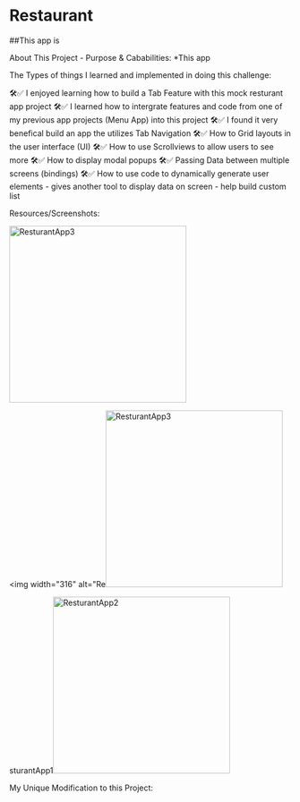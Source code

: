 # Restaurant

##This app is 

About This Project - Purpose & Cababilities: *This app 

The Types of things I learned and implemented in doing this challenge: 

🛠️✅ I enjoyed learning how to build a Tab Feature with this mock resturant app project
🛠️✅ I learned how to intergrate features and code from one of my previous app projects (Menu App) into this project
🛠️✅ I found it very benefical build an app the utilizes Tab Navigation
🛠️✅ How to Grid layouts in the user interface (UI)
🛠️✅ How to use Scrollviews to allow users to see more
🛠️✅ How to display modal popups
🛠️✅ Passing Data between multiple screens (bindings)
🛠️✅ How to use code to dynamically generate user elements
    - gives another tool to display data on screen
    - help build custom list


Resources/Screenshots:

<img width="316" alt="ResturantApp3" src="https://github.com/user-attachments/assets/3501ca16-53f9-420d-9c61-7074a830f2df">

<img width="316" alt="Re<img width="316" alt="ResturantApp3" src="https://github.com/user-attachments/assets/11f5c588-6192-4087-b310-081dcdaee2da">

sturantApp1<img width="316" alt="ResturantApp2" src="https://github.com/user-attachments/assets/24a850c9-36c6-42ba-94b6-1af995e213ca">




My Unique Modification to this Project:
